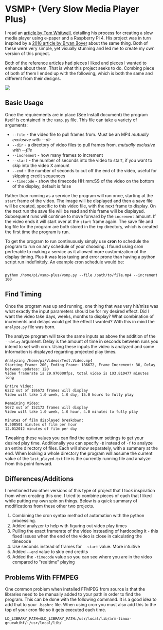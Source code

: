 # VSMP+ (Very Slow Media Player Plus)
I read an [article by Tom Whitwell](https://debugger.medium.com/how-to-build-a-very-slow-movie-player-in-2020-c5745052e4e4), detailing his process for creating a slow media player using e-paper and a Raspberry Pi 4. His project was in turn inspired by a [2018 article by Bryan Boyer](https://medium.com/s/story/very-slow-movie-player-499f76c48b62) about the same thing. Both of these were very simple, yet visually stunning and led me to create my own version of this project. 

Both of the reference articles had pieces I liked and pieces I wanted to enhance about them. That is what this project seeks to do. Combing piece of both of them I ended up with the following, which is both the same and different from their designs. 

![](https://github.com/robweber/vsmp-plus/blob/master/pics/front_with_timecode.jpg)

## Basic Usage
Once the requirements are in place (See Install document) the program itself is contained in the ```vsmp.py``` file. This file can take a variety of arguments: 

* ```--file``` - the video file to pull frames from. Must be an MP4 _mutually exclusive with --dir_
* ```--dir``` - a directory of video files to pull frames from. _mutually exclusive with --file_
* ```--increment``` - how many frames to increment
* ```--start``` - the number of seconds into the video to start, if you want to skip into the video X amount
* ```--end``` - the number of seconds to cut off the end of the video, useful for skipping credit sequences
* ```--timecode``` - show the timecode HH:mm:SS of the video on the bottom of the display, default is false

Rather than running as a service the program will run once, starting at the ```start``` frame of the video. The image will be displayed and then a save file will be created, specific to this video file, with the next frame to display. On the next run the save file will be read and this frame will be displayed. Subsequent runs will continue to move forward by the ```increment``` amount. If the video ends it will start over at the ```start``` frame again. The save file and log file for the program are both stored in the ```tmp``` directory, which is created the first time the program is run. 

To get the program to run continuously simply use __cron__ to schedule the program to run on any schedule of your choosing. I found using cron perferable to making a service as it allowed more customization of the display timing. Plus it was less taxing and error prone than having a python script run indefinitely. An example cron schedule would be: 

``` 

python /home/pi/vsmp-plus/vsmp.py --file /path/to/file.mp4 --increment 100

```

## Find Timing
Once the program was up and running, one thing that was very hit/miss was what exactly the input parameters should be for my desired effect. Did I want the video take days, weeks, months to display? What combination of increments and delays would get the effect I wanted? With this in mind the ```analyze.py``` file was born. 

The analyze program will take the same inputs as above the addition of the ```--delay``` argument. Delay is the amount of time in seconds between runs you intend to set with cron. Using these inputs the video is analyzed and some information is displayed regarding projected play times. 

```
Analyzing /home/pi/Videos/Test.Video.mp4 
Starting Frame: 200, Ending Frame: 186672, Frame Increment: 30, Delay between updates: 120
Video framerate is 29.970000fps, total video is 103.810477 minutes long

Entire Video: 
6222 out of 186672 frames will display
Video will take 1.0 week, 1.0 day, 15.0 hours to fully play

Remaining Video:
5072 out of 152172 frames will display
Video will take 1.0 week, 1.0 hour, 4.0 minutes to fully play

Minutes of film displayed breakdown:
0.500501 minutes of film per hour
12.012012 minutes of film per day

```

Tweaking these values you can find the optimum settings to get your desired play time. Additionally you can specify ```-D``` instead of ```-f``` to analyze an entire directory of files. Each will show separately, with a summary at the end. When looking a whole directory the program will assume the current value of the ```last_played.txt``` file is the currently running file and analyze from this point forward. 

## Differences/Additions

I mentioned two other versions of this type of project that I took inspiration from when creating this one. I tried to combine pieces of each that I liked while putting my own spin on things. Below is a quick summary of modifications from these other two projects. 

1. Combining the cron syntax method of automation with the python processing. 
2. Added analyzer to help with figuring out video play times
3. Pulling the exact framerate of the video insteading of hardcoding it - this fixed issues when the end of the video is close in calculating the timecode
4. Use seconds instead of frames for ```--start``` value. More intuitive
5. Added ```--end``` value to skip end credits
6. Added the ```-timecode``` value so you can see where you are in the video compared to "realtime" playing

## Problems With FFMPEG

One common problem when installed FFMPEG from source is that the libraries need to be manually added to your path in order to find the program. This can be done with the following command. It is a good idea to add that to your ```.bashrc``` file. When using cron you must also add this to the top of your cron file so it gets executed each time. 

```
LD_LIBRARY_PATH=$LD_LIBRARY_PATH:/usr/local/lib/arm-linux-gnueabihf/:/usr/local/lib/
```
